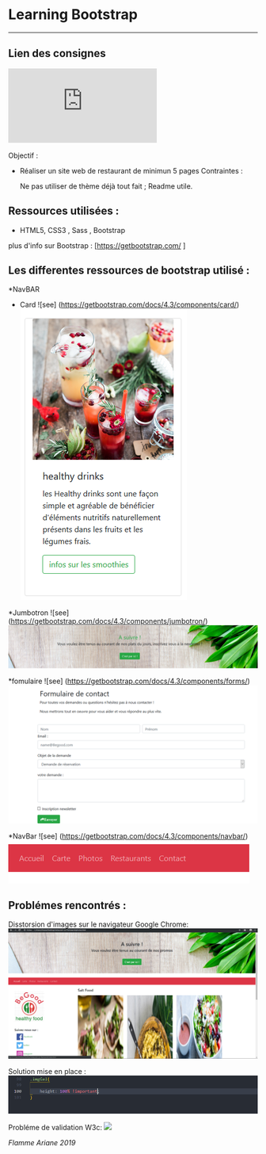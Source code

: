 # Learning Bootstrap
-----------------------------------------

## Lien des consignes
![see](https://github.com/becodeorg/CRL-Turing-3.11/blob/master/Parcours/02.4-Bootstrap/projet.md)


Objectif :
* Réaliser un site web de restaurant de minimun 5 pages
Contraintes : 

    Ne pas utiliser de thème déjà tout fait ;
    Readme utile.


## Ressources utilisées :

+ HTML5, CSS3 , Sass , Bootstrap 



plus d'info sur Bootstrap  : [https://getbootstrap.com/ ]

## Les differentes ressources de bootstrap utilisé :

*NavBAR

* Card ![see] (https://getbootstrap.com/docs/4.3/components/card/)
![](assets/img/img_Readme/capture6.png)

*Jumbotron  ![see] (https://getbootstrap.com/docs/4.3/components/jumbotron/)
![](assets/img/img_Readme/capture4.png)

*fomulaire  ![see] (https://getbootstrap.com/docs/4.3/components/forms/)
![](assets/img/img_Readme/capture7.png)

*NavBar  ![see] (https://getbootstrap.com/docs/4.3/components/navbar/)
![](assets/img/img_Readme/capture5.png)




## Problémes rencontrés : 

Disstorsion d'images sur le navigateur Google Chrome:
![](assets/img/img_Readme/capture2.png)

Solution mise en place :
![](assets/img/img_Readme/capture1.png)

Probléme de validation W3c:
![](assets/img/img_Readme/capture.png)

*Flamme Ariane 2019*